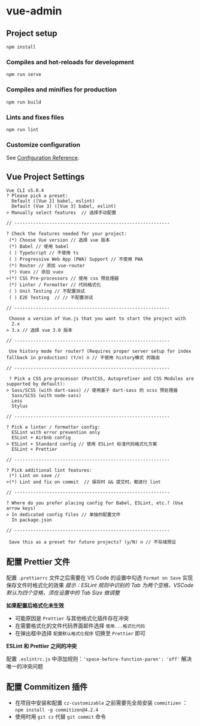 # vue-admin

## Project setup

```
npm install
```

### Compiles and hot-reloads for development

```
npm run serve
```

### Compiles and minifies for production

```
npm run build
```

### Lints and fixes files

```
npm run lint
```

### Customize configuration

See [Configuration Reference](https://cli.vuejs.org/config/).

## Vue Project Settings

```
Vue CLI v5.0.4
? Please pick a preset:
  Default ([Vue 2] babel, eslint)
  Default (Vue 3) ([Vue 3] babel, eslint)
> Manually select features  // 选择手动配置

// ----------------------------------------------------------

? Check the features needed for your project:
 (*) Choose Vue version // 选择 vue 版本
 (*) Babel // 使用 babel
 ( ) TypeScript // 不使用 ts
 ( ) Progressive Web App (PWA) Support // 不使用 PWA
 (*) Router // 添加 vue-router
 (*) Vuex // 添加 vuex
>(*) CSS Pre-processors // 使用 css 预处理器
 (*) Linter / Formatter // 代码格式化
 ( ) Unit Testing // 不配置测试
 ( ) E2E Testing  // // 不配置测试

// ----------------------------------------------------------

 Choose a version of Vue.js that you want to start the project with
  2.x
> 3.x // 选择 vue 3.0 版本

// ----------------------------------------------------------

 Use history mode for router? (Requires proper server setup for index fallback in production) (Y/n) n // 不使用 history模式 的路由

// ----------------------------------------------------------

 ? Pick a CSS pre-processor (PostCSS, Autoprefixer and CSS Modules are supported by default):
> Sass/SCSS (with dart-sass) // 使用基于 dart-sass 的 scss 预处理器
  Sass/SCSS (with node-sass)
  Less
  Stylus

// ----------------------------------------------------------

? Pick a linter / formatter config:
  ESLint with error prevention only
  ESLint + Airbnb config
> ESLint + Standard config // 使用 ESLint 标准代码格式化方案
  ESLint + Prettier

// ----------------------------------------------------------

? Pick additional lint features:
 (*) Lint on save //
>(*) Lint and fix on commit  // 保存时 && 提交时，都进行 lint

// ----------------------------------------------------------

? Where do you prefer placing config for Babel, ESLint, etc.? (Use arrow keys)
> In dedicated config files // 单独的配置文件
  In package.json

// ----------------------------------------------------------

 Save this as a preset for future projects? (y/N) n // 不存储预设
```

## 配置 Prettier 文件

配置 `.prettierrc` 文件之后需要在 VS Code 的设置中勾选 `Format on Save` 实现保存文件时格式化的效果
_提示：ESLint 规则中识别的 Tab 为两个空格，VSCode 默认为四个空格，须在设置中的 Tab Size 做调整_

**如果配置后格式化未生效**

- 可能原因是 `Prettier` 与其他格式化插件存在冲突
- 在需要格式化的文件代码界面邮件选择 `使用...格式化代码`
- 在弹出框中选择 `配置默认格式化程序` 切换至 `Prettier` 即可

**ESLint 和 Prettier 之间的冲突**

配置 `.eslintrc.js` 中添加规则：`'space-before-function-paren': 'off'` 解决唯一的冲突问题

## 配置 Commitizen 插件

- 在项目中安装和配置 `cz-customizable` 之前需要先全局安装 `commitizen` ：`npm install -g commitizen@4.2.4`
- 使用时用 `git cz` 代替 `git commit` 命令
